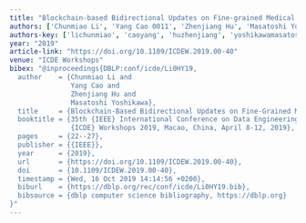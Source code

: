 ```yaml
---
title: "Blockchain-based Bidirectional Updates on Fine-grained Medical Data"
authors: ['Chunmiao Li', 'Yang Cao 0011', 'Zhenjiang Hu', 'Masatoshi Yoshikawa']
authors-key: ['lichunmiao', 'caoyang', 'huzhenjiang', 'yoshikawamasatoshi']
year: "2019"
article-link: "https://doi.org/10.1109/ICDEW.2019.00-40"
venue: "ICDE Workshops"
bibex: "@inproceedings{DBLP:conf/icde/Li0HY19,
  author    = {Chunmiao Li and
               Yang Cao and
               Zhenjiang Hu and
               Masatoshi Yoshikawa},
  title     = {Blockchain-Based Bidirectional Updates on Fine-Grained Medical Data},
  booktitle = {35th {IEEE} International Conference on Data Engineering Workshops,
               {ICDE} Workshops 2019, Macao, China, April 8-12, 2019},
  pages     = {22--27},
  publisher = {{IEEE}},
  year      = {2019},
  url       = {https://doi.org/10.1109/ICDEW.2019.00-40},
  doi       = {10.1109/ICDEW.2019.00-40},
  timestamp = {Wed, 16 Oct 2019 14:14:56 +0200},
  biburl    = {https://dblp.org/rec/conf/icde/Li0HY19.bib},
  bibsource = {dblp computer science bibliography, https://dblp.org}
}"
---
```

